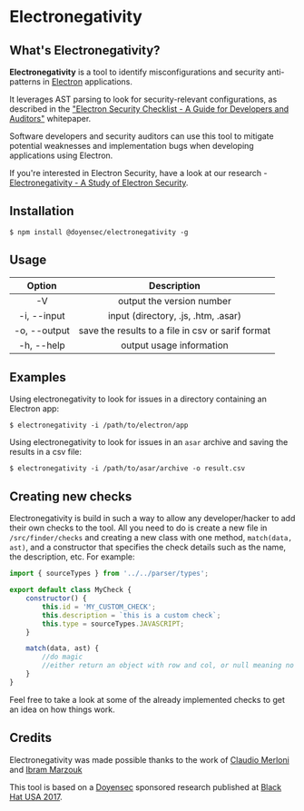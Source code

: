 # Electronegativity

## What's Electronegativity?

**Electronegativity** is a tool to identify misconfigurations and security anti-patterns in [Electron](https://electron.atom.io/) applications.

It leverages AST parsing to look for security-relevant configurations, as described in the ["Electron Security Checklist - A Guide for Developers and Auditors"](https://doyensec.com/resources/us-17-Carettoni-Electronegativity-A-Study-Of-Electron-Security-wp.pdf) whitepaper. 

Software developers and security auditors can use this tool to mitigate potential weaknesses and implementation bugs when developing applications using Electron.

If you're interested in Electron Security, have a look at our research - [Electronegativity - A Study of Electron Security](https://doyensec.com/resources/us-17-Carettoni-Electronegativity-A-Study-Of-Electron-Security.pdf).

## Installation

```
$ npm install @doyensec/electronegativity -g
```

## Usage
|    Option    |                 Description                       |
|:------------:|:-------------------------------------------------:|
| -V           | output the version number                         |
| -i, --input  | input (directory, .js, .htm, .asar)               |
| -o, --output | save the results to a file in csv or sarif format |
| -h, --help   | output usage information                          |

## Examples
Using electronegativity to look for issues in a directory containing an Electron app:
```
$ electronegativity -i /path/to/electron/app
```

Using electronegativity to look for issues in an `asar` archive and saving the results in a csv file:
```
$ electronegativity -i /path/to/asar/archive -o result.csv
```

## Creating new checks
Electronegativity is build in such a way to allow any developer/hacker to add their own checks to the tool. All you need to do is create a new file in `/src/finder/checks` and creating a new class with one method, `match(data, ast)`, and a constructor that specifies the check details such as the name, the description, etc. For example:
```js
import { sourceTypes } from '../../parser/types';

export default class MyCheck {
    constructor() {
        this.id = 'MY_CUSTOM_CHECK';
        this.description = `this is a custom check`;
        this.type = sourceTypes.JAVASCRIPT;
    }

    match(data, ast) {
        //do magic
        //either return an object with row and col, or null meaning no issues were identified
    }
}

```

Feel free to take a look at some of the already implemented checks to get an idea on how things work. 

## Credits

Electronegativity was made possible thanks to the work of [Claudio Merloni](https://github.com/p4p3r) and [Ibram Marzouk](https://github.com/0xibram)

This tool is based on a [Doyensec](https://www.doyensec.com) sponsored research published at [Black Hat USA 2017](https://www.blackhat.com/us-17/briefings.html#electronegativity-a-study-of-electron-security).
